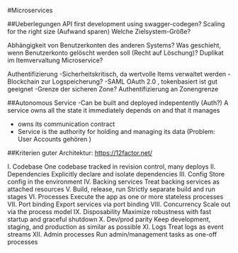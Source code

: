 #Microservices

##Ueberlegungen
API first development using swagger-codegen?
Scaling for the right size (Aufwand sparen)
Welche Zielsystem-Größe?

Abhängigkeit von Benutzerkonten des anderen Systems?
Was geschieht, wenn Benutzerkonto gelöscht werden soll (Recht auf Löschung)?
Duplikat im Itemvervaltung Microservice?

Authentifizierung
-Sicherheitskritisch, da wertvolle Items verwaltet werden
-Blockchain zur Logspeicherung?
-SAML  OAuth 2.0 , tokenbasiert ist gut geeignet
-Grenze der sicheren Zone? Authentifizierung an Zonengrenze

##Autonomous Service
-Can be built and deployed indepentently (Auth?)
A service owns all the state it immediately depends on and that it manages
- owns its communication contract
- Service is the authority for holding and managing its data (Problem: User Accounts gehören )

##Kriterien guter Architektur:
https://12factor.net/

I. Codebase
One codebase tracked in revision control, many deploys
II. Dependencies
Explicitly declare and isolate dependencies
III. Config
Store config in the environment
IV. Backing services
Treat backing services as attached resources
V. Build, release, run
Strictly separate build and run stages
VI. Processes
Execute the app as one or more stateless processes
VII. Port binding
Export services via port binding
VIII. Concurrency
Scale out via the process model
IX. Disposability
Maximize robustness with fast startup and graceful shutdown
X. Dev/prod parity
Keep development, staging, and production as similar as possible
XI. Logs
Treat logs as event streams
XII. Admin processes
Run admin/management tasks as one-off processes